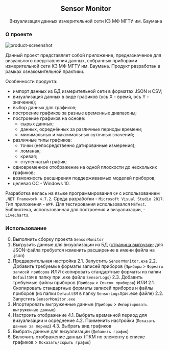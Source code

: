 <div id="top"></div>


<br />
<div align="center">
  <h2 align="center">Sensor Monitor</h2>
  <p align="center">Визуализация данных измерительной сети К3 МФ МГТУ им. Баумана</p>
</div>


### О проекте

![product-screenshot](https://lh3.googleusercontent.com/zNAjXxiTvyCPo_rmWi5kXfvvbNT6LdILJtxVOZOFRlTuR-2aub_aWPkO1JKnxuV3ZzamXmtTWCD68E5oXo9Yy2QfM1eFTj4lTyqTOc_ZyUYZGnRTpkr7Az-Z7zRkxbo2JFNGEpGo4YY1FRc0CDzdPd2cU4CuciUiE3-AThMGRBpBoBmMNU6jUh3QTbcNNeFzefuxStZtsHuMih0sjODSlXD7LMzaqIDd4T6T3N_7BbO0mPP17Tz_KmSUSiyNMUsarv1XIKFrEHUvrFrGW3TAQIFJbUv044jJKDSnvYAOqEX7dI4T47rV1k1INGtOti3XpW1W2w1rPECG-t3xLq0RLPJkLqxIhWg71uVaYBvJTbOxMQzFlmXZLZSxaDyXE5bkt7nL_UT-FDfD4Xr9_0xzczpLDxBwIOTw8AMOU5YSgr98tJdGyvsOOYWZwe8MfgazkZvv9R1SCm4TUwuX7yp1eek0Hdgf75p5nlc6BfoFXwhugvikjWd40YlXGEVA3w5GczMgfn8FfTvBfjnbZHKGXatj0UF-pN8HZZoYbKYuC1-TbyUOk0xxVq_txeNvlQ4uJDnMK6-BUBeXGq4bzpULCE7FxLpUGStLDy62DZ2aJXHOL5FD-Xsah2Ht48wBJgx6cmYeoKg6gDnWi92rOT_aJrBRiHqwZ69vYx0VW9K8_R_bEcCjxbR1Hkyw0jvDz6b36xsc_WcC32oqxS455vrVxT97C00H3tEBC5c7xEj1EEY53lS1DGqziZLPMc8=w1832-h969-no?authuser=0)

Данный проект представляет собой приложение, предназначеное для визуального представления данных, собранных приборами измерительной сети К3 МФ МГТУ им. Баумана. Продукт разработан в рамках ознакомительной практики.

Особенности продукта:
* импорт данных из БД измерительной сети в форматах JSON и CSV;
* визуализация данных в виде графиков (ось X - время, ось Y - значение);
* выбор данных для графиков;
* построение графиков за разные временные диапазоны;
* построение графиков на основе:
  * сырых данных;
  * данных, осреднённых за различные периоды времени;
  * минимальных и максимальных суточных значений;
* различные типы графиков:
  * точки (непосредственно датированные измерения);
  * ломаная;
  * кривая;
  * ступенчатый график;
* одновременное отображение на одной плоскости до нескольких графиков;
* возможность расширения поддерживаемых моделей приборов;
* целевая ОС - Windows 10.

Разработка велась на языке программирования `C#` с использованием `.NET Framework 4.7.2`. Среда разработки - `Microsoft Visual Studio 2017`. Тип приложения - `WPF`. Для тестирования использовался `MSTest`. Библиотека, использованная для построения и визуализации, - `LiveCharts`.


### Использование

0. Выполнить сборку проекта `SensorMonitor`
1. Выгрузить данные для визуализации из БД ([cтраница выгрузки](http://dbrobo.mgul.ac.ru/mainexport.html); для JSON-файла требуется изменить расширение в имени файла на .json)
2. Предварительная настройка
  2.1. Запустить `SensorMonitor.exe`
  2.2. Добавить требуемые форматы записей приборов (`Приборы` > `Форматы записей приборов` ИЛИ скопировать стандартные форматы из папки `DefaultSM` в папку при .exe файле `SensorLogs`)
  2.3. Добавить требуемые файлы приборов (`Приборы` > `Список приборов`)
  *ИЛИ*
  2.1. Скопировать стандартные форматы записей приборов и файлы приборов (из папки `DefaultSM` в папку `SensorLogs`при .exe файле)
  2.2. Запустить `SensorMonitor.exe`
3. Ипортировать выгруженные данные (`Приборы` > `Импортировать выгруженные данные`)
4. Настроить отображение
  4.1. Выбрать временной период для визуализации и осреднение
  4.2. Применить настройки (`Показать данные за период`)
  4.3. Выбрать вид графиков
5. Выбрать данные для визуализации (`Добавить график`)
6. Включить отображение данных (ПКМ по элементу в списке графиков > `Показать/скрыть график`)
